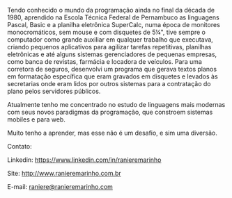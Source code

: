 <!---
ranieremarinho/ranieremarinho is a ✨ special ✨ repository because its `README.md` (this file) appears on your GitHub profile.
You can click the Preview link to take a look at your changes.
--->

Tendo conhecido o mundo da programação ainda no final da década de 1980, aprendido na Escola Técnica Federal de Pernambuco as 
linguagens Pascal, Basic e a planilha eletrônica SuperCalc, numa época de monitores monocromáticos, sem mouse e com disquetes 
de 5¼", tive sempre o computador como grande auxiliar em qualquer trabalho que executava, criando pequenos aplicativos para 
agilizar tarefas repetitivas, planilhas eletrônicas e até alguns sistemas gerenciadores de pequenas empresas, como banca de 
revistas, farmácia e locadora de veículos. Para uma corretora de seguros, desenvolvi um programa que gerava textos planos em 
formatação específica que eram gravados em disquetes e levados às secretarias onde eram lidos por outros sistemas para a 
contratação do plano pelos servidores públicos.

Atualmente tenho me concentrado no estudo de linguagens mais modernas com seus novos paradigmas da programação, que constroem 
sistemas mobiles e para web.

Muito tenho a aprender, mas esse não é um desafio, e sim uma diversão.

Contato:

Linkedin: https://www.linkedin.com/in/ranieremarinho

Site: http://www.ranieremarinho.com.br

E-mail: raniere@ranieremarinho.com
